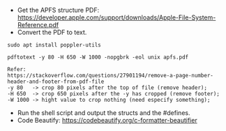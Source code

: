 * Get the APFS structure PDF: https://developer.apple.com/support/downloads/Apple-File-System-Reference.pdf
* Convert the PDF to text.  
```
sudo apt install poppler-utils

pdftotext -y 80 -H 650 -W 1000 -nopgbrk -eol unix apfs.pdf

Refer:
https://stackoverflow.com/questions/27901194/remove-a-page-number-header-and-footer-from-pdf-file
-y 80   -> crop 80 pixels after the top of file (remove header);
-H 650  -> crop 650 pixels after the -y has cropped (remove footer);
-W 1000 -> hight value to crop nothing (need especify something);
```
* Run the shell script and output the structs and the #defines. 
* Code Beautify: https://codebeautify.org/c-formatter-beautifier
